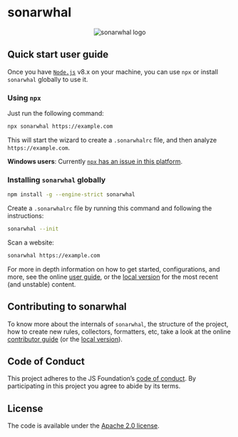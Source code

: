 # sonarwhal

<!-- markdownlint-disable MD013 MD033 -->

<p align="center">
    <img src="https://user-images.githubusercontent.com/1223565/34734522-e0dd1226-f520-11e7-8277-ec0e0a7199c1.png" alt="sonarwhal logo">
</p>

<!-- markdownlint-enable -->

## Quick start user guide

Once you have [`Node.js`](https://nodejs.org/en/download/current/)
v8.x on your machine, you can use `npx` or install `sonarwhal` globally
to use it.

### Using `npx`

Just run the following command:

```bash
npx sonarwhal https://example.com
```

This will start the wizard to create a `.sonarwhalrc` file, and then
analyze `https://example.com`.

**Windows users**: Currently [`npx` has an issue in this
platform](https://github.com/npm/npm/issues/17869).

### Installing `sonarwhal` globally

```bash
npm install -g --engine-strict sonarwhal
```

Create a `.sonarwhalrc` file by running this command and following the
instructions:

```bash
sonarwhal --init
```

Scan a website:

```bash
sonarwhal https://example.com
```

For more in depth information on how to get started, configurations,
and more, see the online [user guide](https://sonarwhal.com/docs/user-guide/),
or the [local version](./docs/user-guide/index.md)
for the most recent (and unstable) content.

## Contributing to sonarwhal

To know more about the internals of `sonarwhal`, the structure of the
project, how to create new rules, collectors, formatters, etc, take a
look at the online [contributor
guide](https://sonarwhal.com/docs/contributor-guide/) (or the [local
version](./docs/contributor-guide/index.md)).

## Code of Conduct

This project adheres to the JS Foundation’s [code of
conduct](https://js.foundation/community/code-of-conduct).
By participating in this project you agree to abide by its terms.

## License

The code is available under the [Apache 2.0 license](LICENSE.txt).
